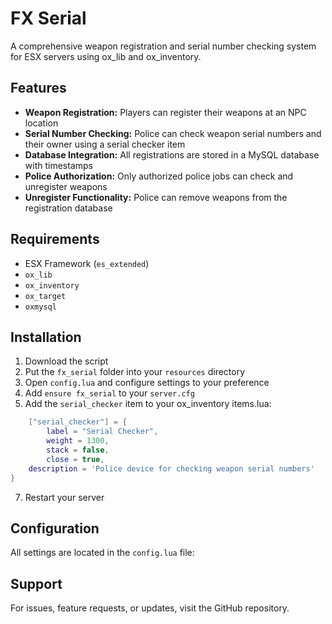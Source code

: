 # FX Serial
A comprehensive weapon registration and serial number checking system for ESX servers using ox_lib and ox_inventory.

## Features
- **Weapon Registration:** Players can register their weapons at an NPC location
- **Serial Number Checking:** Police can check weapon serial numbers and their owner using a serial checker item
- **Database Integration:** All registrations are stored in a MySQL database with timestamps
- **Police Authorization:** Only authorized police jobs can check and unregister weapons
- **Unregister Functionality:** Police can remove weapons from the registration database

## Requirements
- ESX Framework (`es_extended`)
- `ox_lib`
- `ox_inventory`
- `ox_target`
- `oxmysql`

## Installation
1. Download the script
2. Put the `fx_serial` folder into your `resources` directory
4. Open `config.lua` and configure settings to your preference
5. Add `ensure fx_serial` to your `server.cfg`
6. Add the `serial_checker` item to your ox_inventory items.lua:
```lua
	["serial_checker"] = {
		label = "Serial Checker",
		weight = 1300,
		stack = false,
		close = true,
    description = 'Police device for checking weapon serial numbers'
}
```
7. Restart your server

## Configuration
All settings are located in the `config.lua` file:

## Support
For issues, feature requests, or updates, visit the GitHub repository.
